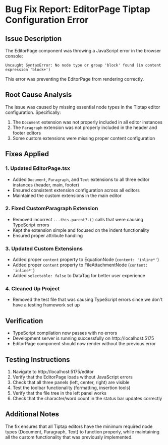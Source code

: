 # Bug Fix Report: EditorPage Tiptap Configuration Error

## Issue Description
The EditorPage component was throwing a JavaScript error in the browser console:
```
Uncaught SyntaxError: No node type or group 'block' found (in content expression 'block+')
```

This error was preventing the EditorPage from rendering correctly.

## Root Cause Analysis
The issue was caused by missing essential node types in the Tiptap editor configuration. Specifically:

1. The `Document` extension was not properly included in all editor instances
2. The `Paragraph` extension was not properly included in the header and footer editors
3. Some custom extensions were missing proper content configuration

## Fixes Applied

### 1. Updated EditorPage.tsx
- Added `Document`, `Paragraph`, and `Text` extensions to all three editor instances (header, main, footer)
- Ensured consistent extension configuration across all editors
- Maintained the custom extensions in the main editor

### 2. Fixed CustomParagraph Extension
- Removed incorrect `...this.parent?.()` calls that were causing TypeScript errors
- Kept the extension simple and focused on the indent functionality
- Ensured proper attribute handling

### 3. Updated Custom Extensions
- Added proper `content` property to EquationNode (`content: 'inline*'`)
- Added proper `content` property to FileAttachmentNode (`content: 'inline*'`)
- Added `selectable: false` to DataTag for better user experience

### 4. Cleaned Up Project
- Removed the test file that was causing TypeScript errors since we don't have a testing framework set up

## Verification
- TypeScript compilation now passes with no errors
- Development server is running successfully on http://localhost:5175
- EditorPage component should now render without the previous error

## Testing Instructions
1. Navigate to http://localhost:5175/editor
2. Verify that the EditorPage loads without JavaScript errors
3. Check that all three panels (left, center, right) are visible
4. Test the toolbar functionality (formatting, insertion tools)
5. Verify that the file tree in the left panel works
6. Check that the character/word count in the status bar updates correctly

## Additional Notes
The fix ensures that all Tiptap editors have the minimum required node types (Document, Paragraph, Text) to function properly, while maintaining all the custom functionality that was previously implemented.